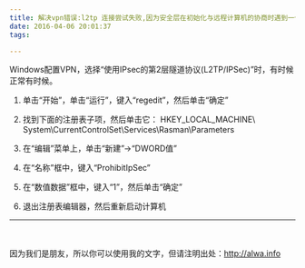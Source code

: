 ```yaml
---
title: 解决vpn错误:l2tp 连接尝试失败,因为安全层在初始化与远程计算机的协商时遇到一个处理错误
date: 2016-04-06 20:01:37
tags:

---
```


<!-- more -->

Windows配置VPN，选择“使用IPsec的第2层隧道协议(L2TP/IPSec)”时，有时候正常有时候。

1. 单击“开始”，单击“运行”，键入“regedit”，然后单击“确定”

2. 找到下面的注册表子项，然后单击它： HKEY_LOCAL_MACHINE\ System\CurrentControlSet\Services\Rasman\Parameters

3. 在“编辑”菜单上，单击“新建”->“DWORD值”

4. 在“名称”框中，键入“ProhibitIpSec”

5. 在“数值数据”框中，键入“1”，然后单击“确定”

6. 退出注册表编辑器，然后重新启动计算机


----
　

因为我们是朋友，所以你可以使用我的文字，但请注明出处：http://alwa.info